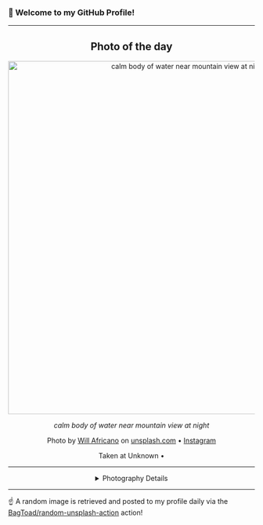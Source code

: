 ### 👋 Welcome to my GitHub Profile!

----
<div align="center">

## Photo of the day
  
  <a href="https://unsplash.com/photos/calm-body-of-water-near-mountain-view-at-night-NAYmG1jzU8U"><img width="720" src="https://images.unsplash.com/photo-1544558653-7e0b1bbb5177?crop=entropy&cs=tinysrgb&fit=max&fm=jpg&ixid=M3w1OTQ0OTd8MHwxfHJhbmRvbXx8fHx8fHx8fDE3NTQ4MDYyMzN8&ixlib=rb-4.1.0&q=80&w=1080" alt="calm body of water near mountain view at night"></a>
  
  <em>calm body of water near mountain view at night</em>
  
  <em></em>

  Photo by [Will Africano](null) on [unsplash.com](https://unsplash.com/) • [Instagram](https://instagram.com/w.africano)
  
  Taken at Unknown • 
  
  ---
  
<details>
<summary>Photography Details</summary>
  
| Parameter     | Value |
| ------------- | ----- |
| Camera Model  | ILCE-7M2 |
| Exposure Time | 15 |
| Aperture      | 1.4 |
| Focal Length  | 1.0 |
| ISO           | 8000 |
| Location      | Unknown (null) |
| Coordinates   | Latitude null, Longitude null |

</details>

</div>

----

☝️ A random image is retrieved and posted to my profile daily via the [BagToad/random-unsplash-action](https://github.com/BagToad/random-unsplash-action) action!
